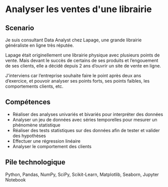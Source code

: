 # Analyser les ventes d'une librairie

## Scenario

Je suis consultant Data Analyst chez Lapage, une grande librairie généraliste en ligne très réputée.

Lapage était originellement une librairie physique avec plusieurs points de vente. Mais devant le succès de certains de ses produits et l’engouement de ses clients, elle a décidé depuis 2 ans d’ouvrir un site de vente en ligne.

J'interviens car l’entreprise souhaite faire le point après deux ans d’exercice, et pouvoir analyser ses points forts, ses points faibles, les comportements clients, etc.

## Compétences

- Réaliser des analyses univariés et bivariés pour interpréter des données
- Analyser un jeu de données avec séries temporelles pour mesurer un phénomène statistique
- Réaliser des tests statistiques sur des données afin de tester et valider des hypothèses
- Effectuer une régression linéaire
- Analyser le comportement des clients

## Pile technologique

Python, Pandas, NumPy, SciPy, Scikit-Learn, Matplotlib, Seaborn, Jupyter Notebook
